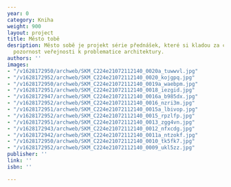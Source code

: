 ```yaml
---
year: 0
category: Kniha
weight: 900
layout: project
title: Město tobě
desription: Město sobě je projekt série přednášek, které si kladou za cíl obrátit
  pozornost veřejnosti k problematice architektury.
authors: ''
images:
- "/v1628172950/archweb/SKM_C224e21072112140_0020a_tuwwvl.jpg"
- "/v1628172952/archweb/SKM_C224e21072112140_0020_kojgpq.jpg"
- "/v1628172950/archweb/SKM_C224e21072112140_0019a_waebpm.jpg"
- "/v1628172951/archweb/SKM_C224e21072112140_0018_iezgid.jpg"
- "/v1628172947/archweb/SKM_C224e21072112140_0016a_b985dx.jpg"
- "/v1628172952/archweb/SKM_C224e21072112140_0016_nzri3m.jpg"
- "/v1628172951/archweb/SKM_C224e21072112140_0015a_lbivop.jpg"
- "/v1628172952/archweb/SKM_C224e21072112140_0015_rpzlfp.jpg"
- "/v1628172951/archweb/SKM_C224e21072112140_0013_zgg4vn.jpg"
- "/v1628172943/archweb/SKM_C224e21072112140_0012_nfxcdg.jpg"
- "/v1628172942/archweb/SKM_C224e21072112140_0011a_ntzokf.jpg"
- "/v1628172950/archweb/SKM_C224e21072112140_0010_tk5fk7.jpg"
- "/v1628172952/archweb/SKM_C224e21072112140_0009_ukl5zz.jpg"
publisher: ''
link: ''
isbn: ''

---
```

